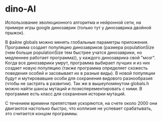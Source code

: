 # dino-AI
 
Использование эволюционного алгоритма и нейронной сети, на примере игры google динозаврик (только тут у динозаврика двойной прыжок). 

 В файле globals можно менять глобальные параметры приложения. Программа создает популяцию динозавриков (размера populationSize (чем больше populationSize тем быстрее учатся динозаврики, но медленнее работает программа)), у каждого динозаврика свой "мозг". Когда все динозаврики умрут, программа выбирает лучших и из них создает новую популяцию (также программа определяет схожесть поведения особей и засовывает их в разные виды). В новой популяции будут и мутировавшие особи для сохранения видового разнообразия (чтобы не застрять в развитии). Так же в вышеупомянутом globals.h можно найти шансы мутаций и поэксперементировать с ними. В программе есть класс для сохранения истории мутаций.
 
 С течением времени препятствия ускоряются, на счете около 2000 они двигаются настолько быстро, что коллизия не успевает срабатывать, это считается концом программы.
